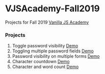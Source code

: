 # VJSAcademy-Fall2019

Projects for Fall 2019 [Vanilla JS Academy](https://vanillajsacademy.com/)

### Projects

1. Toggle password visibility [Demo](https://letioneill.github.io/VJSAcademy-Fall2019/01-toggle-password-visibility.html)
2. Toggling multiple password fields [Demo](https://letioneill.github.io/VJSAcademy-Fall2019/02-password-visibility-multiple-fields.html)
3. Password visibility on multiple forms [Demo](https://letioneill.github.io/VJSAcademy-Fall2019/03-password-visibility-multiple-forms.html)
4. Character countdown [Demo](https://letioneill.github.io/VJSAcademy-Fall2019/04-character-count.html)
5. Character and word count [Demo](https://letioneill.github.io/VJSAcademy-Fall2019/05-character-and-word-count.html)
